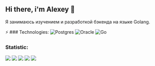 ## Hi there, i'm Alexey 👋

Я занимаюсь изучением и разработкой бэкенда на языке Golang.


⚡ ### Technologies:
![Postgres](https://img.shields.io/badge/postgres-%23316192.svg?style=for-the-badge&logo=postgresql&logoColor=white)
![Oracle](https://img.shields.io/badge/Oracle-F80000?style=for-the-badge&logo=oracle&logoColor=white)
![Go](https://img.shields.io/badge/go-%2300ADD8.svg?style=for-the-badge&logo=go&logoColor=white)
 
### Statistic:
![](http://github-profile-summary-cards.vercel.app/api/cards/profile-details?username=asalaschenko&theme=default)
![](http://github-profile-summary-cards.vercel.app/api/cards/repos-per-language?username=asalaschenko&theme=default)
![](http://github-profile-summary-cards.vercel.app/api/cards/most-commit-language?username=asalaschenko&theme=default)
![](http://github-profile-summary-cards.vercel.app/api/cards/stats?username=asalaschenko&theme=default)
![](http://github-profile-summary-cards.vercel.app/api/cards/productive-time?username=asalaschenko&theme=default&utcOffset=8)


<!--
**asalaschenko/asalaschenko** is a ✨ _special_ ✨ repository because its `README.md` (this file) appears on your GitHub profile.

Here are some ideas to get you started:

- 🔭 I’m currently working on ...
- 🌱 I’m currently learning ...
- 👯 I’m looking to collaborate on ...
- 🤔 I’m looking for help with ...
- 💬 Ask me about ...
- 📫 How to reach me: ...
- 😄 Pronouns: ...
- ⚡ Fun fact: ...
-->
